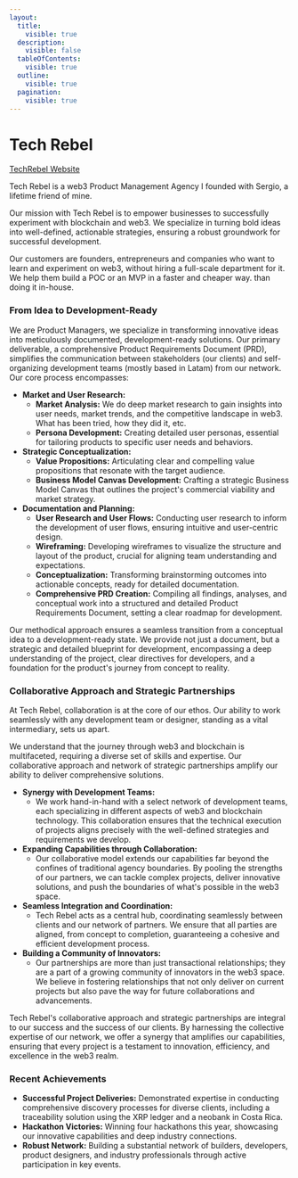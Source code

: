 ```yaml
---
layout:
  title:
    visible: true
  description:
    visible: false
  tableOfContents:
    visible: true
  outline:
    visible: true
  pagination:
    visible: true
---
```


# Tech Rebel

[TechRebel Website](https://www.techrebel.world)

Tech Rebel is a web3 Product Management Agency I founded with Sergio, a lifetime friend of mine.&#x20;

Our mission with Tech Rebel is to empower businesses to successfully experiment with blockchain and web3. We specialize in turning bold ideas into well-defined, actionable strategies, ensuring a robust groundwork for successful development.

Our customers are founders, entrepreneurs and companies who want to learn and experiment on web3, without hiring a full-scale department for it. We help them build a POC or an MVP in a faster and cheaper way. than doing it in-house.&#x20;

### **From Idea to Development-Ready**

We are Product Managers, we specialize in transforming innovative ideas into meticulously documented, development-ready solutions. Our primary deliverable, a comprehensive Product Requirements Document (PRD), simplifies the communication between stakeholders (our clients) and self-organizing development teams (mostly based in Latam) from our network.  Our core process encompasses:

* **Market and User Research:**
  * **Market Analysis:** We do deep market research to gain insights into user needs, market trends, and the competitive landscape in web3. What has been tried, how they did it, etc.&#x20;
  * **Persona Development:** Creating detailed user personas, essential for tailoring products to specific user needs and behaviors.
* **Strategic Conceptualization:**
  * **Value Propositions:** Articulating clear and compelling value propositions that resonate with the target audience.
  * **Business Model Canvas Development:** Crafting a strategic Business Model Canvas that outlines the project's commercial viability and market strategy.
* **Documentation and Planning:**
  * **User Research and User Flows:** Conducting user research to inform the development of user flows, ensuring intuitive and user-centric design.
  * **Wireframing:** Developing wireframes to visualize the structure and layout of the product, crucial for aligning team understanding and expectations.
  * **Conceptualization:** Transforming brainstorming outcomes into actionable concepts, ready for detailed documentation.
  * **Comprehensive PRD Creation:** Compiling all findings, analyses, and conceptual work into a structured and detailed Product Requirements Document, setting a clear roadmap for development.

Our methodical approach ensures a seamless transition from a conceptual idea to a development-ready state. We provide not just a document, but a strategic and detailed blueprint for development, encompassing a deep understanding of the project, clear directives for developers, and a foundation for the product's journey from concept to reality.



### **Collaborative Approach and Strategic Partnerships**

At Tech Rebel, collaboration is at the core of our ethos. Our ability to work seamlessly with any development team or designer, standing as a vital intermediary, sets us apart.

We understand that the journey through web3 and blockchain is multifaceted, requiring a diverse set of skills and expertise. Our collaborative approach and network of strategic partnerships amplify our ability to deliver comprehensive solutions.

* **Synergy with Development Teams:**
  * We work hand-in-hand with a select network of development teams, each specializing in different aspects of web3 and blockchain technology. This collaboration ensures that the technical execution of projects aligns precisely with the well-defined strategies and requirements we develop.
* **Expanding Capabilities through Collaboration:**
  * Our collaborative model extends our capabilities far beyond the confines of traditional agency boundaries. By pooling the strengths of our partners, we can tackle complex projects, deliver innovative solutions, and push the boundaries of what's possible in the web3 space.
* **Seamless Integration and Coordination:**
  * Tech Rebel acts as a central hub, coordinating seamlessly between clients and our network of partners. We ensure that all parties are aligned, from concept to completion, guaranteeing a cohesive and efficient development process.
* **Building a Community of Innovators:**
  * Our partnerships are more than just transactional relationships; they are a part of a growing community of innovators in the web3 space. We believe in fostering relationships that not only deliver on current projects but also pave the way for future collaborations and advancements.

Tech Rebel's collaborative approach and strategic partnerships are integral to our success and the success of our clients. By harnessing the collective expertise of our network, we offer a synergy that amplifies our capabilities, ensuring that every project is a testament to innovation, efficiency, and excellence in the web3 realm.

### **Recent Achievements**

* **Successful Project Deliveries:** Demonstrated expertise in conducting comprehensive discovery processes for diverse clients, including a traceability solution using the XRP ledger and a neobank in Costa Rica.
* **Hackathon Victories:** Winning four hackathons this year, showcasing our innovative capabilities and deep industry connections.
* **Robust Network:** Building a substantial network of builders, developers, product designers, and industry professionals through active participation in key events.
